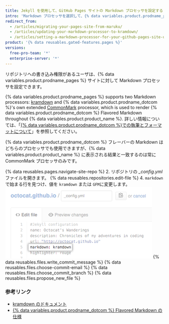 ```yaml
---
title: Jekyll を使用して、GitHub Pages サイトの Markdown プロセッサを設定する
intro: 'Markdown プロセッサを選択して、{% data variables.product.prodname_pages %} サイトで Markdown をどのようにレンダリングするかを決めることができます。'
redirect_from:
  - /articles/migrating-your-pages-site-from-maruku/
  - /articles/updating-your-markdown-processor-to-kramdown/
  - /articles/setting-a-markdown-processor-for-your-github-pages-site-using-jekyll
product: '{% data reusables.gated-features.pages %}'
versions:
  free-pro-team: '*'
  enterprise-server: '*'
---
```


リポジトリへの書き込み権限があるユーザは、{% data variables.product.prodname_pages %} サイトに対して Markdown プロセッサを設定できます。

{% data variables.product.prodname_pages %} supports two Markdown processors: [kramdown](http://kramdown.gettalong.org/) and {% data variables.product.prodname_dotcom %}'s own extended [CommonMark](https://commonmark.org/) processor, which is used to render {% data variables.product.prodname_dotcom %} Flavored Markdown throughout {% data variables.product.product_name %}. 詳しい情報については、「[{% data variables.product.prodname_dotcom %}での執筆とフォーマットについて](/articles/about-writing-and-formatting-on-github)」を参照してください。

{% data variables.product.prodname_dotcom %} フレーバーの Markdown はどちらのプロセッサでも使用できますが、{% data variables.product.product_name %} に表示される結果と一致するのは常に CommonMark プロセッサのみです。

{% data reusables.pages.navigate-site-repo %}
2. リポジトリの *_config.yml* ファイルを開きます。
{% data reusables.repositories.edit-file %}
4. `markdown` で始まる行を見つけ、値を `kramdown` または `GFM`に変更します。 ![config.yml での Markdown 設定](/assets/images/help/pages/config-markdown-value.png)
{% data reusables.files.write_commit_message %}
{% data reusables.files.choose-commit-email %}
{% data reusables.files.choose_commit_branch %}
{% data reusables.files.propose_new_file %}

### 参考リンク

- [kramdown のドキュメント](https://kramdown.gettalong.org/documentation.html)
- [{% data variables.product.prodname_dotcom %} Flavored Markdown の仕様](https://github.github.com/gfm/)
